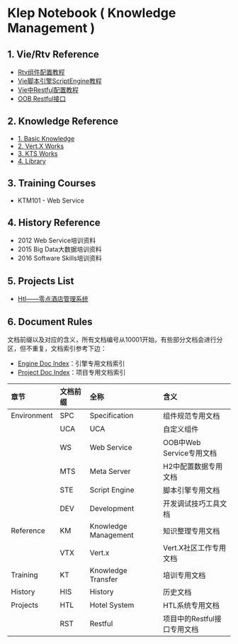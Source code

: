 # Klep Notebook \( Knowledge Management \)

## 1. Vie/Rtv Reference

* [Rtv组件配置教程](/environment/specifications/21component-spec.md)
* [Vie脚本引擎ScriptEngine教程](/environment/implementation/31script-engine.md)
* [Vie中Restful配置教程](/environment/implementation/32restful-configuration.md)
* [OOB Restful接口](/environment/specifications/22out-of-box-restful-api.md)

## 2. Knowledge Reference

* [1. Basic Knowledge](/reference/basic-knowledge.md)
* [2. Vert.X Works](/reference/external-courses.md)
* [3. KTS Works](/reference/3kts-works.md)
* [4. Library](/reference/library.md)

## 3. Training Courses

* KTM101 - Web Service

## 4. History Reference

* 2012 Web Service培训资料
* 2015 Big Data大数据培训资料
* 2016 Software Skills培训资料

## 5. Projects List

* [Htl——零点酒店管理系统](/projects/hotel-system.md)

## 6. Document Rules

文档前缀以及对应的含义，所有文档编号从10001开始，有些部分文档会进行分区，但不重复，文档索引参考下边：

* [Engine Doc Index](/summary/engine-doc-index.md)：引擎专用文档索引
* [Project Doc Index](/summary/project-doc-index.md)：项目专用文档索引

| 章节 | 文档前缀 | 全称 | 含义 |
| :--- | :--- | :--- | :--- |
| Environment | SPC | Specification | 组件规范专用文档 |
|  | UCA | UCA | 自定义组件 |
|  | WS | Web Service | OOB中Web Service专用文档 |
|  | MTS | Meta Server | H2中配置数据专用文档 |
|  | STE | Script Engine | 脚本引擎专用文档 |
|  | DEV | Development | 开发调试技巧工具文档 |
| Reference | KM | Knowledge Management | 知识整理专用文档 |
|  | VTX | Vert.x | Vert.X社区工作专用文档 |
| Training | KT | Knowledge Transfer | 培训专用文档 |
| History | HIS | History | 历史文档 |
| Projects | HTL | Hotel System | HTL系统专用文档 |
|  | RST | Restful | 项目中的Restful接口专用文档 |



